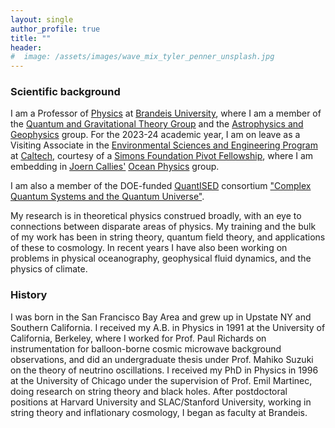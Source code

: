 ```yaml
---
layout: single
author_profile: true
title: ""
header:
#  image: /assets/images/wave_mix_tyler_penner_unsplash.jpg
---
```




### Scientific background

I am a Professor of [Physics](https://www.brandeis.edu/physics/index.html) at [Brandeis University](https://www.brandeis.edu/), where I am a member of the [Quantum and Gravitational Theory Group](https://www.brandeis.edu/physics/research/high-energy-gravitational-theory.html) and the [Astrophysics and Geophysics](https://www.brandeis.edu/physics/research/astrophysics.html) group. For the 2023-24 academic year, I am on leave as a Visiting Associate in the [Environmental Sciences and Engineering Program](https://ese.caltech.edu/) at [Caltech](https://www.caltech.edu/), courtesy of a [Simons Foundation Pivot Fellowship](https://www.simonsfoundation.org/simons-pivot-fellowship/), where I am embedding in [Joern Callies'](https://www.gps.caltech.edu/people/joern-callies) [Ocean Physics](https://jcallies.com/) group.

I am also a member of the DOE-funded [QuantISED](https://science.osti.gov/hep/Research/Quantum-Information-Science-QIS) consortium ["Complex Quantum Systems and the Quantum Universe"](https://www.qiqg.org/). 

My research is in theoretical physics construed broadly, with an eye to connections between disparate areas of physics. My training and the bulk of my work has been in string theory, quantum field theory, and applications of these to cosmology. In recent years I have also been working on problems in physical oceanography, geophysical fluid dynamics, and the physics of climate.

### History

I was born in the San Francisco Bay Area and grew up in Upstate NY and Southern California. I received my A.B. in Physics in 1991 at the University of California, Berkeley, where I worked for Prof. Paul Richards on instrumentation for balloon-borne cosmic microwave background observations, and did an undergraduate thesis under Prof. Mahiko Suzuki on the theory of neutrino oscillations. I received my PhD in Physics in 1996 at the University of Chicago under the supervision of Prof. Emil Martinec, doing research on string theory and black holes. After postdoctoral positions at Harvard University and SLAC/Stanford University, working in string theory and inflationary cosmology, I began as faculty at Brandeis.
